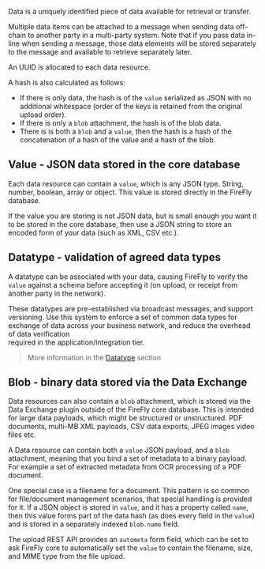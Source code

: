 Data is a uniquely identified piece of data available for retrieval or transfer.

Multiple data items can be attached to a message when sending data off-chain
to another party in a multi-party system. Note that if you pass data in-line when
sending a message, those data elements will be stored separately to the message
and available to retrieve separately later.

An UUID is allocated to each data resource.

A hash is also calculated as follows:

- If there is only data, the hash is of the `value` serialized as JSON with
  no additional whitespace (order of the keys is retained from the original
  upload order).
- If there is only a `blob` attachment, the hash is of the blob data.
- There is is both a `blob` and a `value`, then the hash is a hash of the
  concatenation of a hash of the value and a hash of the blob.

## Value - JSON data stored in the core database

Each data resource can contain a `value`, which is any JSON type. String, number,
boolean, array or object. This value is stored directly in the FireFly database.

If the value you are storing is not JSON data, but is small enough you want it to
be stored in the core database, then use a JSON string to store an encoded form
of your data (such as XML, CSV etc.).

## Datatype - validation of agreed data types

A datatype can be associated with your data, causing FireFly to verify the
`value` against a schema before accepting it (on upload, or receipt from another
party in the network).

These datatypes are pre-established via broadcast messages, and support versioning.
Use this system to enforce a set of common data types for exchange of data
across your business network, and reduce the overhead of data verification\
required in the application/integration tier.

> More information in the [Datatype](./datatype) section

## Blob - binary data stored via the Data Exchange

Data resources can also contain a `blob` attachment, which is stored via the
Data Exchange plugin outside of the FireFly core database. This is intended for
large data payloads, which might be structured or unstructured. PDF documents,
multi-MB XML payloads, CSV data exports, JPEG images video files etc.

A Data resource can contain both a `value` JSON payload, and a `blob` attachment,
meaning that you bind a set of metadata to a binary payload. For example
a set of extracted metadata from OCR processing of a PDF document.

One special case is a filename for a document. This pattern
is so common for file/document management scenarios, that special handling
is provided for it.  If a JSON object is stored in `value`, and it has a property
called `name`, then this value forms part of the data hash (as does every field
in the `value`) and is stored in a separately indexed `blob.name` field.

The upload REST API provides an `autometa` form field, which can be set to ask
FireFly core to automatically set the `value` to contain the filename, size, and
MIME type from the file upload.

